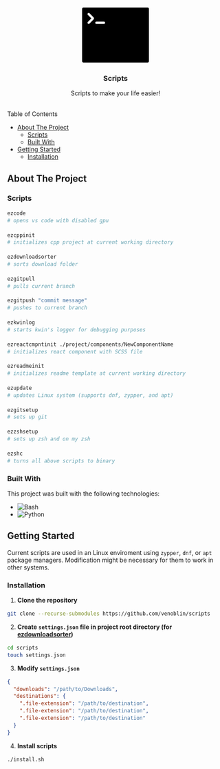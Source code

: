 <br/>
<div align="center">
<a href="https://github.com/venoblin/scripts">
<img src=".project-images/project-logo.png" alt="Termnial logo" height="128px" />
</a>

<h3 align="center">Scripts</h3>
<p align="center">
Scripts to make your life easier!
<br/>
<br/>
</p>
</div>

Table of Contents

- [About The Project](#about-the-project)
  - [Scripts](#scripts)
  - [Built With](#built-with)
- [Getting Started](#getting-started)
  - [Installation](#installation)

## About The Project

### Scripts

```sh
ezcode
# opens vs code with disabled gpu

ezcppinit
# initializes cpp project at current working directory

ezdownloadsorter
# sorts download folder

ezgitpull
# pulls current branch

ezgitpush "commit message"
# pushes to current branch

ezkwinlog
# starts kwin's logger for debugging purposes

ezreactcmpntinit ./project/components/NewComponentName
# initializes react component with SCSS file

ezreadmeinit
# initializes readme template at current working directory

ezupdate
# updates Linux system (supports dnf, zypper, and apt)

ezgitsetup
# sets up git

ezzshsetup
# sets up zsh and on my zsh

ezshc
# turns all above scripts to binary
```

### Built With

This project was built with the following technologies:

- <img src="https://img.shields.io/badge/Bash-4EAA25?logo=gnubash&logoColor=fff" alt="Bash" />
- <img src="https://img.shields.io/badge/Python-3776AB?logo=python&logoColor=fff" alt="Python" />

## Getting Started

Current scripts are used in an Linux enviroment using `zypper`, `dnf`, or `apt` package managers. Modification might be necessary for them to work in other systems.


### Installation

1. **Clone the repository** 

  ```sh
  git clone --recurse-submodules https://github.com/venoblin/scripts
  ```

2. **Create `settings.json` file in project root directory (for [ezdownloadsorter](https://github.com/venoblin/download-file-sorter))**

  ```sh
  cd scripts
  touch settings.json
  ```

3. **Modify `settings.json`** 

  ```json
  {
    "downloads": "/path/to/Downloads",
    "destinations": {
      ".file-extension": "/path/to/destination",
      ".file-extension": "/path/to/destination",
      ".file-extension": "/path/to/destination"
    }
  }
  ```

4. **Install scripts** 
  
  ```sh
  ./install.sh
  ```